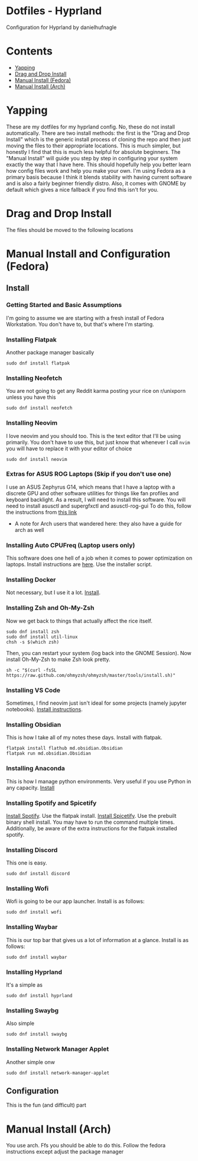 # Dotfiles - Hyprland
Configuration for Hyprland by danielhufnagle
# Contents
- [Yapping](#Yapping)
- [Drag and Drop Install](#drag-and-drop-install)
- [Manual Install (Fedora)](#manual-install-fedora)
- [Manual Install (Arch)](#manual-install-arch)
# Yapping
These are my dotfiles for my hyprland config. No, these do not install automatically. There are two install methods: the first is the "Drag and Drop Install" which is the generic install process of cloning the repo and then just moving the files to their appropriate locations. This is much simpler, but honestly I find that this is much less helpful for absolute beginners. The "Manual Install" will guide you step by step in configuring your system exactly the way that I have here. This should hopefully help you better learn how config files work and help you make your own. I'm using Fedora as a primary basis because I think it blends stability with having current software and is also a fairly beginner friendly distro. Also, it comes with GNOME by default which gives a nice fallback if you find this isn't for you.
# Drag and Drop Install
The files should be moved to the following locations
# Manual Install and Configuration (Fedora)
## Install
### Getting Started and Basic Assumptions
I'm going to assume we are starting with a fresh install of Fedora Workstation. You don't have to, but that's where I'm starting.
### Installing Flatpak
Another package manager basically
```
sudo dnf install flatpak
```
### Installing Neofetch
You are not going to get any Reddit karma posting your rice on r/unixporn unless you have this
```
sudo dnf install neofetch
```
### Installing Neovim
I love neovim and you should too. This is the text editor that I'll be using primarily. You don't have to use this, but just know that whenever I call `nvim` you will have to replace it with your editor of choice
```
sudo dnf install neovim
```
### Extras for ASUS ROG Laptops (Skip if you don't use one)
I use an ASUS Zephyrus G14, which means that I have a laptop with a discrete GPU and other software utilities for things like fan profiles and keyboard backlight.
As a result, I will need to install this software.
You will need to install asusctl and supergfxctl and asusctl-rog-gui
To do this, follow the instructions from [this link](https://asus-linux.org/guides/fedora-guide/)
- A note for Arch users that wandered here: they also have a guide for arch as well
### Installing Auto CPUFreq (Laptop users only)
This software does one hell of a job when it comes to power optimization on laptops. Install instructions are [here](https://github.com/AdnanHodzic/auto-cpufreq). Use the installer script.
### Installing Docker
Not necessary, but I use it a lot. [Install](https://docs.docker.com/engine/install/fedora/).
### Installing Zsh and Oh-My-Zsh
Now we get back to things that actually affect the rice itself.
```
sudo dnf install zsh
sudo dnf install util-linux
chsh -s $(which zsh)
```
Then, you can restart your system (log back into the GNOME Session).
Now install Oh-My-Zsh to make Zsh look pretty.
```
sh -c "$(curl -fsSL https://raw.github.com/ohmyzsh/ohmyzsh/master/tools/install.sh)"
```
### Installing VS Code
Sometimes, I find neovim just isn't ideal for some projects (namely jupyter notebooks). [Install instructions](https://code.visualstudio.com/docs/setup/linux#_rhel-fedora-and-centos-based-distributions).
### Installing Obsidian
This is how I take all of my notes these days. Install with flatpak.
```
flatpak install flathub md.obsidian.Obsidian
flatpak run md.obsidian.Obsidian
```
### Installing Anaconda
This is how I manage python environments. Very useful if you use Python in any capacity. [Install](https://docs.anaconda.com/free/anaconda/install/linux/)
### Installing Spotify and Spicetify
[Install Spotify](https://docs.fedoraproject.org/en-US/quick-docs/installing-spotify/). Use the flatpak install. [Install Spicetify](https://spicetify.app/docs/advanced-usage/installation/). Use the prebuilt binary shell install. You may have to run the command multiple times. Additionally, be aware of the extra instructions for the flatpak installed spotify.
### Installing Discord
This one is easy.
```
sudo dnf install discord
```
### Installing Wofi
Wofi is going to be our app launcher. Install is as follows:
```
sudo dnf install wofi
```
### Installing Waybar
This is our top bar that gives us a lot of information at a glance. Install is as follows:
```
sudo dnf install waybar
```
### Installing Hyprland
It's a simple as
```
sudo dnf install hyprland
```
### Installing Swaybg
Also simple
```
sudo dnf install swaybg
```
### Installing Network Manager Applet
Another simple onw
```
sudo dnf install network-manager-applet
```
## Configuration
This is the fun (and difficult) part
# Manual Install (Arch)
You use arch. Ffs you should be able to do this. Follow the fedora instructions except adjust the package manager
